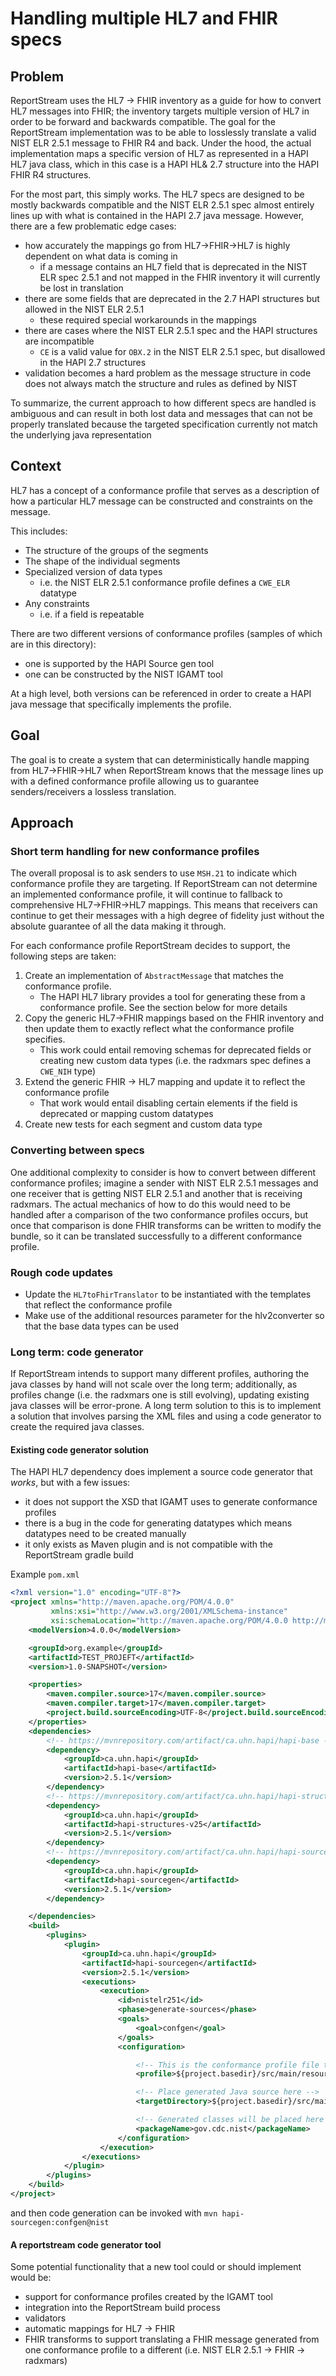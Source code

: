 # Handling multiple HL7 and FHIR specs

## Problem

ReportStream uses the HL7 -> FHIR inventory as a guide for how to convert HL7 messages into FHIR; the inventory targets
multiple version of HL7 in order to be forward and backwards compatible. The goal for the ReportStream implementation
was to be able to losslessly translate a valid NIST ELR 2.5.1 message to FHIR R4 and back. Under the hood, the actual
implementation maps a specific version of HL7 as represented in a HAPI HL7 java class, which in this case is a
HAPI HL& 2.7 structure into the HAPI FHIR R4 structures.

For the most part, this simply works. The HL7 specs are designed to be mostly backwards compatible and the NIST ELR
2.5.1 spec almost entirely lines up with what is contained in the HAPI 2.7 java message. However, there are a few
problematic edge cases:

- how accurately the mappings go from HL7->FHIR->HL7 is highly dependent on what data is coming in
    - if a message contains an HL7 field that is deprecated in the NIST ELR spec 2.5.1 and not mapped in the FHIR
      inventory it will currently be lost in translation
- there are some fields that are deprecated in the 2.7 HAPI structures but allowed in the NIST ELR 2.5.1
    - these required special workarounds in the mappings
- there are cases where the NIST ELR 2.5.1 spec and the HAPI structures are incompatible
    - `CE` is a valid value for `OBX.2` in the NIST ELR 2.5.1 spec, but disallowed in the HAPI 2.7 structures
- validation becomes a hard problem as the message structure in code does not always match the structure and rules as
  defined by NIST

To summarize, the current approach to how different specs are handled is ambiguous and can result in both lost data and
messages that can not be properly translated because the targeted specification currently not match the underlying java
representation

## Context

HL7 has a concept of a conformance profile that serves as a description of how a particular HL7 message can be
constructed and constraints on the message.

This includes:

- The structure of the groups of the segments
- The shape of the individual segments
- Specialized version of data types
    - i.e. the NIST ELR 2.5.1 conformance profile defines a `CWE_ELR` datatype
- Any constraints
    - i.e. if a field is repeatable

There are two different versions of conformance profiles (samples of which are in this directory):

- one is supported by the HAPI Source gen tool
- one can be constructed by the NIST IGAMT tool

At a high level, both versions can be referenced in order to create a HAPI java message that specifically implements the
profile.

## Goal

The goal is to create a system that can deterministically handle mapping from HL7->FHIR->HL7 when ReportStream
knows that the message lines up with a defined conformance profile allowing us to guarantee senders/receivers a lossless
translation.

## Approach

### Short term handling for new conformance profiles

The overall proposal is to ask senders to use `MSH.21` to indicate which conformance profile they are targeting. If
ReportStream can not determine an implemented conformance profile, it will continue to fallback to comprehensive
HL7->FHIR->HL7 mappings. This means that receivers can continue to get their messages with a high degree of fidelity
just without the absolute guarantee of all the data making it through.

For each conformance profile ReportStream decides to support, the following steps are taken:

1. Create an implementation of `AbstractMessage` that matches the conformance profile.
    - The HAPI HL7 library provides a tool for generating these from a conformance profile. See the section below for
      more details
2. Copy the generic HL7->FHIR mappings based on the FHIR inventory and then update them to exactly reflect what the
   conformance profile specifies.
    - This work could entail removing schemas for deprecated fields or creating new custom data types (i.e. the radxmars
      spec defines a `CWE_NIH` type)
3. Extend the generic FHIR -> HL7 mapping and update it to reflect the conformance profile
    - That work would entail disabling certain elements if the field is deprecated or mapping custom datatypes
4. Create new tests for each segment and custom data type

### Converting between specs

One additional complexity to consider is how to convert between different conformance profiles; imagine a sender with
NIST ELR 2.5.1 messages and one receiver that is getting NIST ELR 2.5.1 and another that is receiving radxmars. The
actual mechanics of how to do this would need to be handled after a comparison of the two conformance profiles occurs,
but once that comparison is done FHIR transforms can be written to modify the bundle, so it can be translated
successfully to a different conformance profile.

### Rough code updates

- Update the `HL7toFhirTranslator` to be instantiated with the templates that reflect the conformance profile
- Make use of the additional resources parameter for the hlv2converter so that the base data types can be used

### Long term: code generator

If ReportStream intends to support many different profiles, authoring the java classes by hand will not scale over the
long term; additionally, as profiles change (i.e. the radxmars one is still evolving), updating existing java classes
will be error-prone. A long term solution to this is to implement a solution that involves parsing the XML files and
using a code generator to create the required java classes.

#### Existing code generator solution

The HAPI HL7 dependency does implement a source code generator that _works_, but with a few issues:

- it does not support the XSD that IGAMT uses to generate conformance profiles
- there is a bug in the code for generating datatypes which means datatypes need to be created manually
- it only exists as Maven plugin and is not compatible with the ReportStream gradle build

Example `pom.xml`

```xml
<?xml version="1.0" encoding="UTF-8"?>
<project xmlns="http://maven.apache.org/POM/4.0.0"
         xmlns:xsi="http://www.w3.org/2001/XMLSchema-instance"
         xsi:schemaLocation="http://maven.apache.org/POM/4.0.0 http://maven.apache.org/xsd/maven-4.0.0.xsd">
    <modelVersion>4.0.0</modelVersion>

    <groupId>org.example</groupId>
    <artifactId>TEST_PROJEFT</artifactId>
    <version>1.0-SNAPSHOT</version>

    <properties>
        <maven.compiler.source>17</maven.compiler.source>
        <maven.compiler.target>17</maven.compiler.target>
        <project.build.sourceEncoding>UTF-8</project.build.sourceEncoding>
    </properties>
    <dependencies>
        <!-- https://mvnrepository.com/artifact/ca.uhn.hapi/hapi-base -->
        <dependency>
            <groupId>ca.uhn.hapi</groupId>
            <artifactId>hapi-base</artifactId>
            <version>2.5.1</version>
        </dependency>
        <!-- https://mvnrepository.com/artifact/ca.uhn.hapi/hapi-structures-v25 -->
        <dependency>
            <groupId>ca.uhn.hapi</groupId>
            <artifactId>hapi-structures-v25</artifactId>
            <version>2.5.1</version>
        </dependency>
        <!-- https://mvnrepository.com/artifact/ca.uhn.hapi/hapi-sourcegen -->
        <dependency>
            <groupId>ca.uhn.hapi</groupId>
            <artifactId>hapi-sourcegen</artifactId>
            <version>2.5.1</version>
        </dependency>

    </dependencies>
    <build>
        <plugins>
            <plugin>
                <groupId>ca.uhn.hapi</groupId>
                <artifactId>hapi-sourcegen</artifactId>
                <version>2.5.1</version>
                <executions>
                    <execution>
                        <id>nistelr251</id>
                        <phase>generate-sources</phase>
                        <goals>
                            <goal>confgen</goal>
                        </goals>
                        <configuration>

                            <!-- This is the conformance profile file to use -->
                            <profile>${project.basedir}/src/main/resources/hl7/profiles/nist-elr-2.5.1.xml</profile>

                            <!-- Place generated Java source here -->
                            <targetDirectory>${project.basedir}/src/main/java</targetDirectory>

                            <!-- Generated classes will be placed here -->
                            <packageName>gov.cdc.nist</packageName>
                        </configuration>
                    </execution>
                </executions>
            </plugin>
        </plugins>
    </build>
</project>
```

and then code generation can be invoked with `mvn hapi-sourcegen:confgen@nist`

#### A reportstream code generator tool

Some potential functionality that a new tool could or should implement would be:

- support for conformance profiles created by the IGAMT tool
- integration into the ReportStream build process
- validators
- automatic mappings for HL7 -> FHIR
- FHIR transforms to support translating a FHIR message generated from one conformance profile to a different (i.e. NIST
  ELR 2.5.1 -> FHIR -> radxmars)
